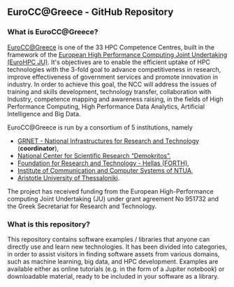 ## EuroCC@Greece - GitHub Repository

### What is EuroCC@Greece?

[EuroCC@Greece](https://eurocc-greece.gr/) is one of the 33 HPC Competence Centres, built in the framework of the [European High Performance Computing Joint Undertaking (EuroHPC JU)](https://eurohpc-ju.europa.eu/index_en). It's objectives are to enable the efficient uptake of HPC technologies with the 3-fold goal to advance competitiveness in research, improve effectiveness of government services and promote innovation in industry. In order to achieve this goal, the NCC will address the issues of training and skills development, technology transfer, collaboration with Industry, competence mapping and awareness raising, in the fields of High Performance Computing, High Performance Data Analytics, Artificial Intelligence and Big Data.

EuroCC@Greece is run by a consortium of 5 institutions, namely  

- [GRNET - National Infrastructures for Research and Technology](https://eurocc-greece.gr/grnet-national-infrastructures-for-research-and-technology-coordinator/)  (**coordinator**), 
- [National Center for Scientific Research “Demokritos”](https://eurocc-greece.gr/demokritos/),
- [Foundation for Research and Technology - Hellas (FORTH)](https://eurocc-greece.gr/foundation-for-research-and-technology-hellas-forth/), 
- [Institute of  Communication and Computer Systems of NTUA](https://eurocc-greece.gr/ntua/),  
- [Aristotle University of Thessaloniki](https://eurocc-greece.gr/auth/).  

The project has received funding from the European High-Performance computing Joint Undertaking (JU) under grant agreement No 951732 and the Greek Secretariat for Research and Technology.

### What is this repository?

This repository contains software examples / libraries that anyone can directly use and learn new technologies. It has been divided into categories, in order to assist visitors in finding software assets from various domains, such as machine learning, big data, and HPC development. Examples are available either as online tutorials (e.g. in the form of a Jupiter notebook) or downloadable material, ready to be included in your software as a library.
